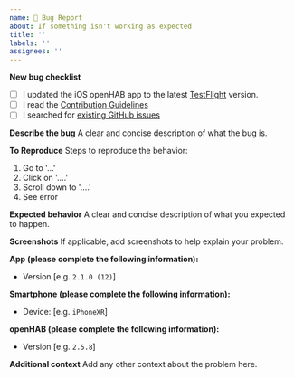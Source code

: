 ```yaml
---
name: 🐛 Bug Report
about: If something isn't working as expected
title: ''
labels: ''
assignees: ''
---
```


**New bug checklist**

- [ ] I updated the iOS openHAB app to the latest [TestFlight](https://testflight.apple.com/join/563WBakc) version.
- [ ] I read the [Contribution Guidelines](https://github.com/openhab/openhab-ios/blob/develop/CONTRIBUTING.md)
- [ ] I searched for [existing GitHub issues](https://github.com/openhab/openhab-ios/issues)

**Describe the bug**
A clear and concise description of what the bug is.

**To Reproduce**
Steps to reproduce the behavior:
1. Go to '...'
2. Click on '....'
3. Scroll down to '....'
4. See error

**Expected behavior**
A clear and concise description of what you expected to happen.

**Screenshots**
If applicable, add screenshots to help explain your problem.

**App (please complete the following information):**
 - Version [e.g. `2.1.0 (12)`]

**Smartphone (please complete the following information):**
 - Device: [e.g. `iPhoneXR`]

**openHAB (please complete the following information):**
- Version [e.g. `2.5.8`]

**Additional context**
Add any other context about the problem here.

